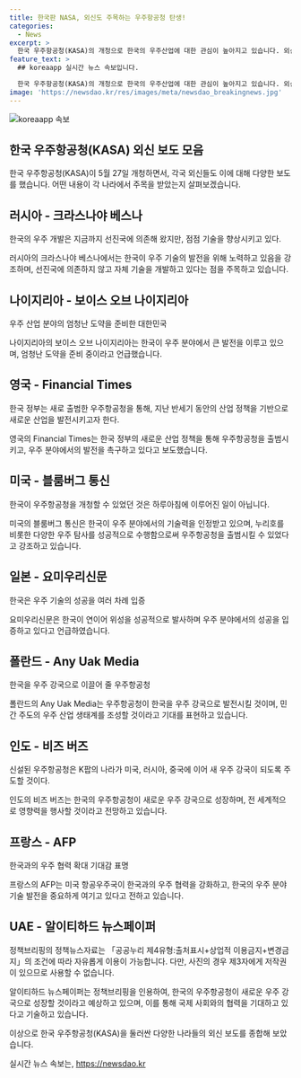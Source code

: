 ```yaml
---
title: 한국판 NASA, 외신도 주목하는 우주항공청 탄생!
categories:
  - News
excerpt: >
  한국 우주항공청(KASA)의 개청으로 한국의 우주산업에 대한 관심이 높아지고 있습니다. 외신은 한국이 우주 분야에서 엄청난 도약을 준비하고 있으며, 이미 우주 산업에 필요한 역량을 갖췄다고 인정하고 있습니다. 우주항공청은 한국을 세계 5대 우주 강국으로 이끌어 줄 디딤돌이 될 것으로 기대되며, 미국을 비롯한 여러 국가와의 우주 협력 확대에 대한 기대감도 높아지고 있습니다.
feature_text: >
  ## koreaapp 실시간 뉴스 속보입니다.

  한국 우주항공청(KASA)의 개청으로 한국의 우주산업에 대한 관심이 높아지고 있습니다. 외신은 한국이 우주 분야에서 엄청난 도약을 준비하고 있으며, 이미 우주 산업에 필요한 역량을 갖췄다고 인정하고 있습니다. 우주항공청은 한국을 세계 5대 우주 강국으로 이끌어 줄 디딤돌이 될 것으로 기대되며, 미국을 비롯한 여러 국가와의 우주 협력 확대에 대한 기대감도 높아지고 있습니다.
image: 'https://newsdao.kr/res/images/meta/newsdao_breakingnews.jpg'
---
```


<p><img src="https://newsdao.kr/res/images/meta/newsdao_breakingnews.jpg" alt="koreaapp 속보" /></p>

<h2 data-ke-size="size26">한국 우주항공청(KASA) 외신 보도 모음</h2>

<p data-ke-size="size16">한국 우주항공청(KASA)이 5월 27일 개청하면서, 각국 외신들도 이에 대해 다양한 보도를 했습니다. 어떤 내용이 각 나라에서 주목을 받았는지 살펴보겠습니다.</p>

<h2 data-ke-size="size23">러시아 - 크라스나야 베스나</h2>

<p data-ke-size="size16">한국의 우주 개발은 지금까지 선진국에 의존해 왔지만, 점점 기술을 향상시키고 있다.</p>

<p data-ke-size="size16">러시아의 크라스나야 베스나에서는 한국이 우주 기술의 발전을 위해 노력하고 있음을 강조하며, 선진국에 의존하지 않고 자체 기술을 개발하고 있다는 점을 주목하고 있습니다.</p>

<h2 data-ke-size="size23">나이지리아 - 보이스 오브 나이지리아</h2>

<p data-ke-size="size16">우주 산업 분야의 엄청난 도약을 준비한 대한민국</p>

<p data-ke-size="size16">나이지리아의 보이스 오브 나이지리아는 한국이 우주 분야에서 큰 발전을 이루고 있으며, 엄청난 도약을 준비 중이라고 언급했습니다.</p>

<h2 data-ke-size="size23">영국 - Financial Times</h2>

<p data-ke-size="size16">한국 정부는 새로 출범한 우주항공청을 통해, 지난 반세기 동안의 산업 정책을 기반으로 새로운 산업을 발전시키고자 한다.</p>

<p data-ke-size="size16">영국의 Financial Times는 한국 정부의 새로운 산업 정책을 통해 우주항공청을 출범시키고, 우주 분야에서의 발전을 촉구하고 있다고 보도했습니다.</p>

<h2 data-ke-size="size23">미국 - 블룸버그 통신</h2>

<p data-ke-size="size16">한국이 우주항공청을 개청할 수 있었던 것은 하루아침에 이루어진 일이 아닙니다.</p>

<p data-ke-size="size16">미국의 블룸버그 통신은 한국이 우주 분야에서의 기술력을 인정받고 있으며, 누리호를 비롯한 다양한 우주 탐사를 성공적으로 수행함으로써 우주항공청을 출범시킬 수 있었다고 강조하고 있습니다.</p>

<h2 data-ke-size="size23">일본 - 요미우리신문</h2>

<p data-ke-size="size16">한국은 우주 기술의 성공을 여러 차례 입증</p>

<p data-ke-size="size16">요미우리신문은 한국이 연이어 위성을 성공적으로 발사하며 우주 분야에서의 성공을 입증하고 있다고 언급하였습니다.</p>

<h2 data-ke-size="size23">폴란드 - Any Uak Media</h2>

<p data-ke-size="size16">한국을 우주 강국으로 이끌어 줄 우주항공청</p>

<p data-ke-size="size16">폴란드의 Any Uak Media는 우주항공청이 한국을 우주 강국으로 발전시킬 것이며, 민간 주도의 우주 산업 생태계를 조성할 것이라고 기대를 표현하고 있습니다.</p>

<h2 data-ke-size="size23">인도 - 비즈 버즈</h2>

<p data-ke-size="size16">신설된 우주항공청은 K팝의 나라가 미국, 러시아, 중국에 이어 새 우주 강국이 되도록 주도할 것이다.</p>

<p data-ke-size="size16">인도의 비즈 버즈는 한국의 우주항공청이 새로운 우주 강국으로 성장하며, 전 세계적으로 영향력을 행사할 것이라고 전망하고 있습니다.</p>

<h2 data-ke-size="size23">프랑스 - AFP</h2>

<p data-ke-size="size16">한국과의 우주 협력 확대 기대감 표명</p>

<p data-ke-size="size16">프랑스의 AFP는 미국 항공우주국이 한국과의 우주 협력을 강화하고, 한국의 우주 분야 기술 발전을 중요하게 여기고 있다고 전하고 있습니다.</p>

<h2 data-ke-size="size23">UAE - 알이티하드 뉴스페이퍼</h2>

<p data-ke-size="size16">정책브리핑의 정책뉴스자료는 「공공누리 제4유형:출처표시+상업적 이용금지+변경금지」의 조건에 따라 자유롭게 이용이 가능합니다. 다만, 사진의 경우 제3자에게 저작권이 있으므로 사용할 수 없습니다.</p>

<p data-ke-size="size16">알이티하드 뉴스페이퍼는 정책브리핑을 인용하여, 한국의 우주항공청이 새로운 우주 강국으로 성장할 것이라고 예상하고 있으며, 이를 통해 국제 사회와의 협력을 기대하고 있다고 기술하고 있습니다.</p>

<p>이상으로 한국 우주항공청(KASA)을 둘러싼 다양한 나라들의 외신 보도를 종합해 보았습니다.</p>
실시간 뉴스 속보는, <a href="https://newsdao.kr" rel="dofollow">https://newsdao.kr</a>


